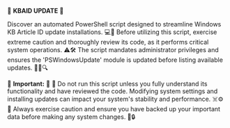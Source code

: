 🔧 **KBAID UPDATE** 🔧

Discover an automated PowerShell script designed to streamline Windows KB Article ID update installations. 💻🔄
Before utilizing this script, exercise extreme caution and thoroughly review its code, as it performs critical system operations. ⚠️🛠️
The script mandates administrator privileges and ensures the 'PSWindowsUpdate' module is updated before listing available updates. 👮‍♂️🔍

🚨 **Important:** 🚨
🛑 Do not run this script unless you fully understand its functionality and have reviewed the code. Modifying system settings and installing updates can impact your system's stability and performance. ☠️⚙️
📢 Always exercise caution and ensure you have backed up your important data before making any system changes. 📂🔒
